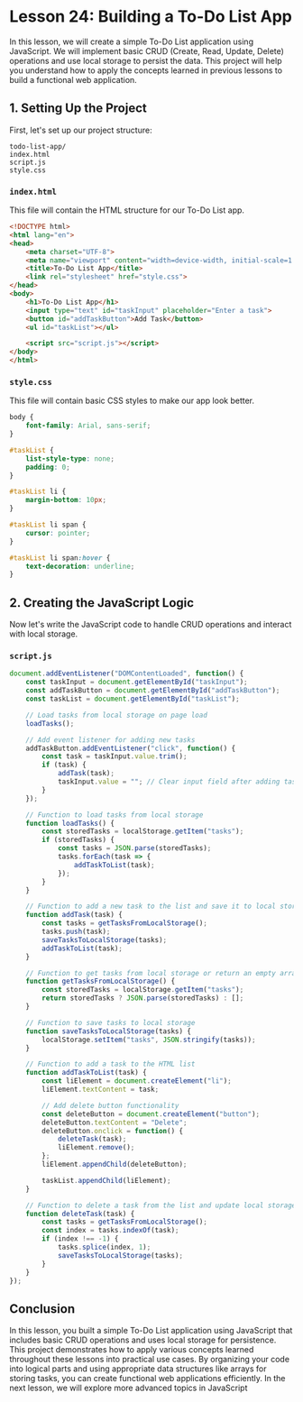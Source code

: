 # Lesson 24: Building a To-Do List App

In this lesson, we will create a simple To-Do List application using JavaScript. We will implement basic CRUD (Create, Read, Update, Delete) operations and use local storage to persist the data. This project will help you understand how to apply the concepts learned in previous lessons to build a functional web application.

## 1. Setting Up the Project

First, let's set up our project structure:

```plaintext
todo-list-app/
index.html
script.js
style.css
```

### `index.html`

This file will contain the HTML structure for our To-Do List app.

```html
<!DOCTYPE html>
<html lang="en">
<head>
    <meta charset="UTF-8">
    <meta name="viewport" content="width=device-width, initial-scale=1.0">
    <title>To-Do List App</title>
    <link rel="stylesheet" href="style.css">
</head>
<body>
    <h1>To-Do List App</h1>
    <input type="text" id="taskInput" placeholder="Enter a task">
    <button id="addTaskButton">Add Task</button>
    <ul id="taskList"></ul>

    <script src="script.js"></script>
</body>
</html>
```

### `style.css`

This file will contain basic CSS styles to make our app look better.

```css
body {
    font-family: Arial, sans-serif;
}

#taskList {
    list-style-type: none;
    padding: 0;
}

#taskList li {
    margin-bottom: 10px;
}

#taskList li span {
    cursor: pointer;
}

#taskList li span:hover {
    text-decoration: underline;
}
```

## 2. Creating the JavaScript Logic

Now let's write the JavaScript code to handle CRUD operations and interact with local storage.

### `script.js`

```javascript
document.addEventListener("DOMContentLoaded", function() {
    const taskInput = document.getElementById("taskInput");
    const addTaskButton = document.getElementById("addTaskButton");
    const taskList = document.getElementById("taskList");

    // Load tasks from local storage on page load
    loadTasks();

    // Add event listener for adding new tasks
    addTaskButton.addEventListener("click", function() {
        const task = taskInput.value.trim();
        if (task) {
            addTask(task);
            taskInput.value = ""; // Clear input field after adding task
        }
    });

    // Function to load tasks from local storage
    function loadTasks() {
        const storedTasks = localStorage.getItem("tasks");
        if (storedTasks) {
            const tasks = JSON.parse(storedTasks);
            tasks.forEach(task => {
                addTaskToList(task);
            });
        }
    }

    // Function to add a new task to the list and save it to local storage
    function addTask(task) {
        const tasks = getTasksFromLocalStorage();
        tasks.push(task);
        saveTasksToLocalStorage(tasks);
        addTaskToList(task);
    }

    // Function to get tasks from local storage or return an empty array if none exist
    function getTasksFromLocalStorage() {
        const storedTasks = localStorage.getItem("tasks");
        return storedTasks ? JSON.parse(storedTasks) : [];
    }

    // Function to save tasks to local storage
    function saveTasksToLocalStorage(tasks) {
        localStorage.setItem("tasks", JSON.stringify(tasks));
    }

    // Function to add a task to the HTML list
    function addTaskToList(task) {
        const liElement = document.createElement("li");
        liElement.textContent = task;

        // Add delete button functionality
        const deleteButton = document.createElement("button");
        deleteButton.textContent = "Delete";
        deleteButton.onclick = function() {
            deleteTask(task);
            liElement.remove();
        };
        liElement.appendChild(deleteButton);

        taskList.appendChild(liElement);
    }

    // Function to delete a task from the list and update local storage
    function deleteTask(task) {
        const tasks = getTasksFromLocalStorage();
        const index = tasks.indexOf(task);
        if (index !== -1) {
            tasks.splice(index, 1);
            saveTasksToLocalStorage(tasks);
        }
    }
});
```

## Conclusion

In this lesson, you built a simple To-Do List application using JavaScript that includes basic CRUD operations and uses local storage for persistence. This project demonstrates how to apply various concepts learned throughout these lessons into practical use cases. By organizing your code into logical parts and using appropriate data structures like arrays for storing tasks, you can create functional web applications efficiently. In the next lesson, we will explore more advanced topics in JavaScript